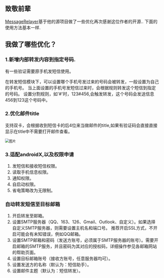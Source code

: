 ## 致敬前辈



[MessageRelayer](https://github.com/HaoFeiWang/MessageRelayer)基于他的源项目做了一些优化再次感谢这位作者的开源..
下面的使用方法基本一样.

## 我做了哪些优化？

### 1.新增内部转发内容到指定号码.

有一些验证需要原手机发短信使用。

在转发短信模块下，可以设置哪个手机号发过来的号码会被转发，一般设置为自己的手机号。
当上面设置的手机号发短信过来时，会根据规则转发这个短信到指定的号码。
设置分割规则，如'#'时，123#456,会触发转发，这个号码会发送信息456到123这个号码中。

### 2.优化邮件title

支持双卡，会根据收到短信卡的后4位来当做邮件的title,如果有验证码会直接直接显示在title中不需要打开邮件查看。

<img src="https://i.imgur.com/jwZZ1zA.png" alt="图片" style="zoom:80%;" />

### 3.适配androidX,以及权限申请

1. 发短信和接收短信权限。
2. 读取手机信息权限。
3. 通知权限。
4. 自启动权限。
5. 省电策略改为无限制。

### 自动转发短信至目标邮箱

1. 开启转发至邮箱。
2. 设置SMTP服务器（QQ、163、126、Gmail、Outlook、自定义）。如果选择自定义SMTP服务器，则需要设置主机名和端口号。
   推荐开启SSL方式，不开启可能会有未知错误，例如QQ邮箱。
3. 设置SMTP邮箱和密码（发送方账号，必须属于SMTP服务器的账号）。需要开启邮箱的SMTP服务，并且密码为其对应的授权码，详细操作参见各邮箱网站的帮助页面。
4. 设置目标邮箱账号（接收方账号，任意服务器均可）。
5. 设置发送方的名称（默认为：短信助手）。
6. 设置邮件主题（默认为：短信转发）。